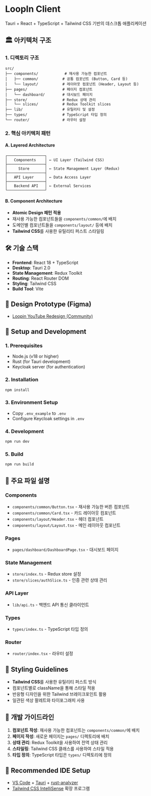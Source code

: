 # LoopIn Client

Tauri + React + TypeScript + Tailwind CSS 기반의 데스크톱 애플리케이션

## 🏛️ 아키텍처 구조

### 1. 디렉토리 구조

```
src/
├── components/            # 재사용 가능한 컴포넌트
│   ├── common/           # 공통 컴포넌트 (Button, Card 등)
│   └── layout/           # 레이아웃 컴포넌트 (Header, Layout 등)
├── pages/                # 페이지 컴포넌트
│   └── dashboard/        # 대시보드 페이지
├── store/                # Redux 상태 관리
│   └── slices/           # Redux Toolkit slices
├── lib/                  # 유틸리티 및 설정
├── types/                # TypeScript 타입 정의
└── router/               # 라우터 설정
```

### 2. 핵심 아키텍처 패턴

#### A. Layered Architecture

```
┌─────────────────┐
│   Components    │ ← UI Layer (Tailwind CSS)
├─────────────────┤
│     Store       │ ← State Management Layer (Redux)
├─────────────────┤
│   API Layer     │ ← Data Access Layer
├─────────────────┤
│   Backend API   │ ← External Services
└─────────────────┘
```

#### B. Component Architecture

- **Atomic Design 패턴 적용**
- 재사용 가능한 컴포넌트들을 `components/common/`에 배치
- 도메인별 컴포넌트들을 `components/layout/` 등에 배치
- **Tailwind CSS**를 사용한 유틸리티 퍼스트 스타일링

## 🛠️ 기술 스택

- **Frontend**: React 18 + TypeScript
- **Desktop**: Tauri 2.0
- **State Management**: Redux Toolkit
- **Routing**: React Router DOM
- **Styling**: Tailwind CSS
- **Build Tool**: Vite

## 🎨 Design Prototype (Figma)

- [Loopin YouTube Redesign (Community)](https://www.figma.com/design/YQvd0fE7z0IZFZ2vrHfKBf/Loopin-YouTube-Redesign--Community-?node-id=2003-9293&t=DNo4ecIaJJjHoPYm-1)

## 🚀 Setup and Development

### 1. Prerequisites

- Node.js (v18 or higher)
- Rust (for Tauri development)
- Keycloak server (for authentication)

### 2. Installation

```bash
npm install
```

### 3. Environment Setup

- Copy `.env_example` to `.env`
- Configure Keycloak settings in `.env`

### 4. Development

```bash
npm run dev
```

### 5. Build

```bash
npm run build
```

## 📁 주요 파일 설명

### Components

- `components/common/Button.tsx` - 재사용 가능한 버튼 컴포넌트
- `components/common/Card.tsx` - 카드 레이아웃 컴포넌트
- `components/layout/Header.tsx` - 헤더 컴포넌트
- `components/layout/Layout.tsx` - 메인 레이아웃 컴포넌트

### Pages

- `pages/dashboard/DashboardPage.tsx` - 대시보드 페이지

### State Management

- `store/index.ts` - Redux store 설정
- `store/slices/authSlice.ts` - 인증 관련 상태 관리

### API Layer

- `lib/api.ts` - 백엔드 API 통신 클라이언트

### Types

- `types/index.ts` - TypeScript 타입 정의

### Router

- `router/index.tsx` - 라우터 설정

## 🎨 Styling Guidelines

- **Tailwind CSS**를 사용한 유틸리티 퍼스트 방식
- 컴포넌트별로 className을 통해 스타일 적용
- 반응형 디자인을 위한 Tailwind 브레이크포인트 활용
- 일관된 색상 팔레트와 타이포그래피 사용

## 🔧 개발 가이드라인

1. **컴포넌트 작성**: 재사용 가능한 컴포넌트는 `components/common/`에 배치
2. **페이지 작성**: 새로운 페이지는 `pages/` 디렉토리에 배치
3. **상태 관리**: Redux Toolkit을 사용하여 전역 상태 관리
4. **스타일링**: Tailwind CSS 클래스를 사용하여 스타일 적용
5. **타입 정의**: TypeScript 타입은 `types/` 디렉토리에 정의

## 📝 Recommended IDE Setup

- [VS Code](https://code.visualstudio.com/) + [Tauri](https://marketplace.visualstudio.com/items?itemName=tauri-apps.tauri-vscode) + [rust-analyzer](https://marketplace.visualstudio.com/items?itemName=rust-lang.rust-analyzer)
- [Tailwind CSS IntelliSense](https://marketplace.visualstudio.com/items?itemName=bradlc.vscode-tailwindcss) 확장 프로그램
